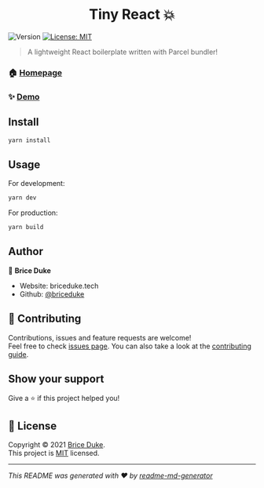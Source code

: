 <h1 align="center">Tiny React 💥</h1>
<p>
  <img alt="Version" src="https://img.shields.io/badge/version-1.1.1-blue.svg?cacheSeconds=2592000" />
  <a href="df" target="_blank">
    <img alt="License: MIT" src="https://img.shields.io/badge/License-MIT-yellow.svg" />
  </a>
</p>

> A lightweight React boilerplate written with Parcel bundler!

### 🏠 [Homepage](https://github.com/briceduke/tiny-react)

### ✨ [Demo](https://tinyreact.briceduke.tech)

## Install

```sh
yarn install
```

## Usage

For development:

```sh
yarn dev
```

For production:

```sh
yarn build
```

## Author

👤 **Brice Duke**

- Website: briceduke.tech
- Github: [@briceduke](https://github.com/briceduke)

## 🤝 Contributing

Contributions, issues and feature requests are welcome!<br />Feel free to check [issues page](https://github.com/briceduke/tiny-react/issues). You can also take a look at the [contributing guide](https://github.com/briceduke/tiny-react/blob/main/CONTRIBUTING.md).

## Show your support

Give a ⭐️ if this project helped you!

## 📝 License

Copyright © 2021 [Brice Duke](https://github.com/briceduke).<br />
This project is [MIT](https://github.com/briceduke/tiny-react/blob/main/LICENSE) licensed.

---

_This README was generated with ❤️ by [readme-md-generator](https://github.com/kefranabg/readme-md-generator)_
